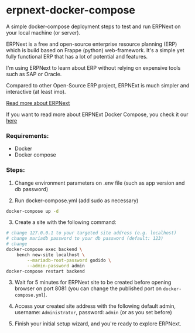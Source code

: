 # erpnext-docker-compose
A simple docker-compose deployment steps to test and run ERPNext on your local machine (or server).

ERPNext is a free and open-source enterprise resource planning (ERP) which is build based on Frappe (python) web-framework. It's a simple yet fully functional ERP that has a lot of potential and features.

I'm using ERPNext to learn about ERP without relying on expensive tools such as SAP or Oracle.

Compared to other Open-Source ERP project, ERPNExt is much simpler and interactive (at least imo).

[Read more about ERPNext](https://github.com/frappe/erpnext)

If you want to read more about ERPNExt Docker Compose, you check it our [here](https://github.com/frappe/frappe_docker)

### Requirements:
- Docker
- Docker compose

### Steps:
1. Change environment parameters on .env file (such as app version and db password)

2. Run docker-compose.yml (add sudo as necessary)
```sh
docker-compose up -d 
```

3. Create a site with the following command:
```sh
# change 127.0.0.1 to your targeted site address (e.g. localhost)
# change mariadb password to your db password (default: 123)
# change 
docker-compose exec backend \
    bench new-site localhost \
        --mariadb-root-password godido \
        --admin-password admin
docker-compose restart backend
```

3. Wait for 5 minutes for ERPNext site to be created before opening browser on port 8081 (you can change the published port on `docker-compose.yml`). 

4. Access your created site address with the following default admin, username: `Administrator`, password: `admin` (or as you set before)

5. Finish your initial setup wizard, and you're ready to explore ERPNext.
